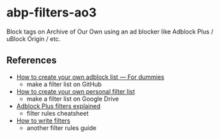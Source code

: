 # abp-filters-ao3
Block tags on Archive of Our Own using an ad blocker like Adblock Plus / uBlock Origin / etc.

## References
* [How to create your own adblock list — For dummies](https://sproutsluckycorner.wordpress.com/2018/07/21/how-to-create-your-own-adblock-list-for-dummies/)
  * make a filter list on GitHub
* [How to create your own personal filter list](https://help.getadblock.com/support/solutions/articles/6000165012-how-to-create-your-own-personal-filter-list)
  * make a filter list on Google Drive
* [Adblock Plus filters explained](https://adblockplus.org/filter-cheatsheet)
  * filter rules cheatsheet
* [How to write filters](https://help.eyeo.com/adblockplus/how-to-write-filters)
  * another filter rules guide
